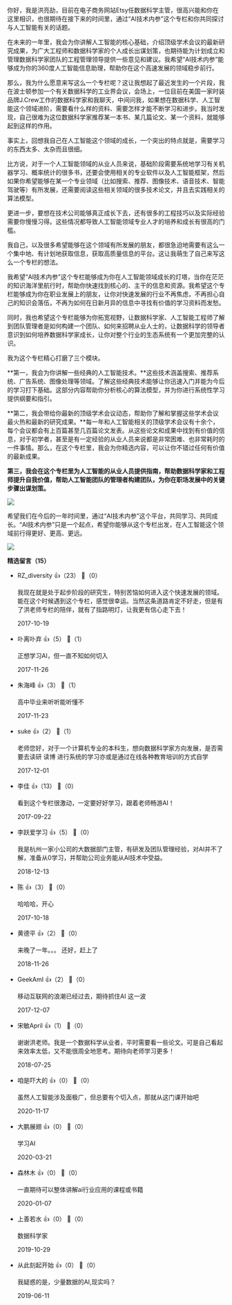 你好，我是洪亮劼，目前在电子商务网站Etsy任数据科学主管，很高兴能和你在这里相识，也很期待在接下来的时间里，通过“AI技术内参”这个专栏和你共同探讨与人工智能有关的话题。

在未来的一年里，我会为你讲解人工智能的核心基础，介绍顶级学术会议的最新研究成果，为广大工程师和数据科学家的个人成长出谋划策，也期待能为计划成立和管理数据科学家团队的工程管理领导提供一些意见和建议。我希望“AI技术内参”能够成为你的360度人工智能信息助理，帮助你在这个高速发展的领域稳步前行。

那么，我为什么愿意来写这么一个专栏呢？这让我想起了最近发生的一个片段，我在波士顿参加一个有关数据科学的工业界会议，会场上，一位目前在美国一家时装品牌J.Crew工作的数据科学家和我聊天，中间问我，如果想在数据科学、人工智能这个领域进阶，需要看什么样的资料、需要怎样才能不断学习和进步。我当时发现，自己很难为这位数据科学家推荐某一本书、某几篇论文、某一个资料，就能够起到这样的作用。

事实上，回想我自己在人工智能这个领域的成长，一个突出的特点就是，需要学习的东西太多、太杂而且很细。

比方说，对于一个人工智能领域的从业人员来说，基础阶段需要系统地学习有关机器学习、概率统计的很多书，还要会使用相关的专业软件以及人工智能框架，然后如果你希望能够在某一个专业领域（比如搜索、推荐、图像技术、语音技术、智能驾驶等）有所发展，还需要阅读这些相关领域的很多技术论文，并且去实践相关的算法模型。

更进一步，要想在技术公司能够真正成长下去，还有很多的工程技巧以及实际经验需要你慢慢习得。这些情况都导致人工智能领域专业人才的培养和成长有很高的门槛。

我自己，以及很多希望能够在这个领域有所发展的朋友，都很急迫地需要有这么一个集中地、有计划地获取信息，获取高质量信息的平台。这让我萌生了自己来写这么一个专栏的想法。

我希望“AI技术内参”这个专栏能够成为你在人工智能领域成长的灯塔，当你在茫茫的知识海洋里航行时，帮助你快速找到核心的、主干的信息和资源。我希望这个专栏能够成为你在职业发展上的朋友，让你对快速发展的行业不再焦虑，不再担心自己的知识会落伍，不再为如何在日新月异的信息中寻找有价值的学习资料而发愁。

同时，我也希望这个专栏能够为你拓宽视野，让数据科学家、人工智能工程师了解到团队管理者是如何构建一个团队、如何来招聘从业人士的，让数据科学的领导者意识到如何培养数据科学家成长，让你对整个行业的生态系统有一个更加完整的认识。

我为这个专栏精心打磨了三个模块。

**第一，我会为你讲解一些经典的人工智能技术。**这些技术涵盖搜索、推荐系统、广告系统、图像处理等领域。了解这些经典技术能够让你迅速入门并能为今后的学习打下基础。这部分内容帮助你分析核心的算法模型，并为你进行系统性学习提供纲要和指引。

**第二，我会带给你最新的顶级学术会议动态，帮助你了解和掌握这些学术会议最火热和最新的研究成果。**每一年和人工智能相关的顶级学术会议有十余个，每个会议都会有上百篇甚至几百篇论文发表。从这些论文和成果中找到有价值的信息，对于初学者，甚至是有一定经验的从业人员来说都是非常困难、也非常耗时的一件事情。那么，在这个专栏里，我会为你精选内容，可以让你不错过任何有价值的最新成果。

**第三，我会在这个专栏里为人工智能的从业人员提供指南，帮助数据科学家和工程师提升自我价值，帮助人工智能团队的管理者构建团队，为你在职场发展中的关键步骤出谋划策。**

![](https://static001.geekbang.org/resource/image/5c/08/5c89fe07fe0e5a5f1e4f8491ac592408.jpg)

希望我们在今后的一年时间里，通过“AI技术内参”这个平台，共同学习、共同成长。“AI技术内参”只是一个起点，希望你能够从这个专栏出发，在人工智能这个领域前行得更好、更高、更远。

![](https://static001.geekbang.org/resource/image/ef/b2/efd991ee74e55356bb2776f3d8d375b2.jpg)
<div><strong>精选留言（15）</strong></div><ul>
<li><span>RZ_diversity</span> 👍（23） 💬（0）<p>我现在就是处于起步阶段的研究生，特别苦恼如何进入这个快速发展的领域。能在这个时候遇到这个专栏，感觉很幸运。当然这条道路肯定不好走，但是有了洪老师专栏的陪伴，就有了指路明灯，让我更有信心走下去！</p>2017-10-19</li><br/><li><span>卟离卟弃</span> 👍（5） 💬（1）<p>正想学习AI，但一直不知如何切入</p>2017-11-26</li><br/><li><span>朱海峰</span> 👍（3） 💬（1）<p>高中毕业来听听能听懂不
</p>2017-11-23</li><br/><li><span>suke</span> 👍（2） 💬（1）<p>老师您好，对于一个计算机专业的本科生，想向数据科学家方向发展，是否需要去读研 读博 进行系统的学习亦或是通过在线各种教育培训的方式自学</p>2017-12-01</li><br/><li><span>李佳</span> 👍（13） 💬（0）<p>看到这个专栏很激动，一定要好好学习，跟着老师畅游AI！</p>2017-09-22</li><br/><li><span>李跃爱学习</span> 👍（5） 💬（0）<p>我是杭州一家小公司的大数据部门主管，有研发及团队管理经验，对AI并不了解，准备从0学习，并帮助公司业务能从AI技术中受益。</p>2018-12-13</li><br/><li><span>陈</span> 👍（3） 💬（0）<p>哈哈哈，开心</p>2017-10-18</li><br/><li><span>黄德平</span> 👍（2） 💬（0）<p>来晚了一年。。。
还好，赶上了</p>2018-11-26</li><br/><li><span>GeekAmI</span> 👍（2） 💬（0）<p>移动互联网的浪潮已经过去，期待抓住AI 这一波</p>2017-12-07</li><br/><li><span>宋敏April</span> 👍（1） 💬（0）<p>谢谢洪老师。我是一个数据科学从业者，平时需要看一些论文。可是自己看起来效率太低，又不能很周全地思考。期待向老师学习更多！</p>2018-07-25</li><br/><li><span>咱是吓大的</span> 👍（0） 💬（0）<p>虽然人工智能涉及面极广，但总要有个切入点，那就从这门课开始吧</p>2020-11-17</li><br/><li><span>大鹏展翅</span> 👍（0） 💬（0）<p>学习AI</p>2020-03-21</li><br/><li><span>森林木</span> 👍（0） 💬（0）<p>一直期待可以整体讲解ai行业应用的课程或书籍</p>2020-01-07</li><br/><li><span>上善若水</span> 👍（0） 💬（0）<p>数据科学家</p>2019-10-29</li><br/><li><span>从此刻起开始</span> 👍（0） 💬（0）<p>我疑惑的是，少量数据的AI,现实吗？</p>2019-06-11</li><br/>
</ul>